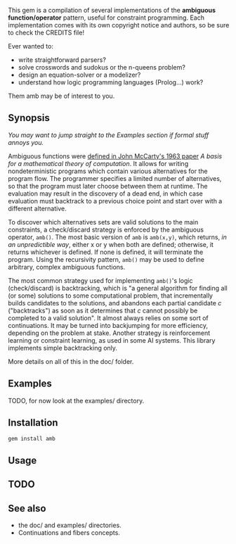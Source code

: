 This gem is a compilation of several implementations of the **ambiguous function/operator** pattern, useful for constraint programming. Each implementation comes with its own copyright notice and authors, so be sure to check the CREDITS file!

Ever wanted to:

* write straightforward parsers?
* solve crosswords and sudokus or the n-queens problem?
* design an equation-solver or a modelizer?
* understand how logic programming languages (Prolog…) work?

Them amb may be of interest to you.

## Synopsis

*You may want to jump straight to the Examples section if formal stuff annoys you.*

Ambiguous functions were [defined in John McCarty's 1963 paper](http://www-formal.stanford.edu/jmc/basis1/node7.html) *A basis for a mathematical theory of computation*. It allows for writing nondeterministic programs which contain various alternatives for the program flow. The programmer specifies a limited number of alternatives, so that the program must later choose between them at runtime. The evaluation may result in the discovery of a dead end, in which case evaluation must backtrack to a previous choice point and start over with a different alternative.

To discover which alternatives sets are valid solutions to the main constraints, a check/discard strategy is enforced by the ambiguous operator, `amb()`. The most basic version of `amb` is `amb(x,y)`, which returns, *in an unpredictible way*, either x or y when both are defined; otherwise, it returns whichever is defined. If none is defined, it will terminate the program. Using the recursivity pattern, `amb()` may be used to define arbitrary, complex ambiguous functions.

The most common strategy used for implementing `amb()`'s logic (check/discard) is backtracking, which is "a general algorithm for finding all (or some) solutions to some computational problem, that incrementally builds candidates to the solutions, and abandons each partial candidate *c* ("backtracks") as soon as it determines that *c* cannot possibly be completed to a valid solution". It almost always relies on some sort of continuations. It may be turned into backjumping for more efficiency, depending on the problem at stake. Another strategy is reinforcement learning or constraint learning, as used in some AI systems. This library implements simple backtracking only.

More details on all of this in the doc/ folder.

## Examples

TODO, for now look at the examples/ directory.

## Installation

    gem install amb

## Usage

## TODO

## See also

* the doc/ and examples/ directories.
* Continuations and fibers concepts.
